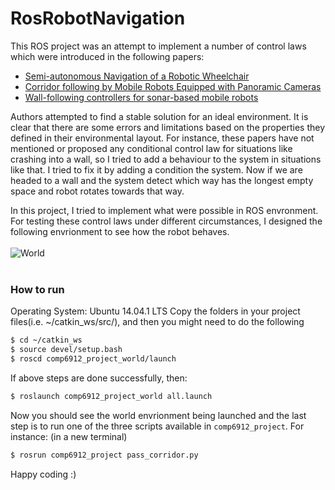# RosRobotNavigation
This ROS project was an attempt to implement a number of control laws which were introduced in the following papers:<br>
  - [Semi-autonomous Navigation of a Robotic Wheelchair]
  - [Corridor following by Mobile Robots Equipped with Panoramic Cameras]
  - [Wall-following controllers for sonar-based mobile robots]
  
Authors attempted to find a stable solution for an ideal environment. 
It is clear that there are some errors and limitations based on the properties they defined in their environmental layout. 
For instance, these papers have not mentioned or proposed any conditional control law for situations like crashing into a wall, 
so I tried to add a behaviour to the system in situations like that. I tried to fix it by adding a condition the system. 
Now if we are headed to a wall and the system detect which way has the longest empty space and robot rotates towards that way.<br>

In this project, I tried to implement what were possible in ROS envronment. For testing these control laws under different circumstances,
I designed the following envrionment to see how the robot behaves. <br> <br>
![World](https://github.com/salaee/RosRobotNavigation/blob/master/comp6912_project_world/world/autolab.png "World") <br> <br>
### How to run
Operating System: Ubuntu 14.04.1 LTS
Copy the folders in your project files(i.e. ~/catkin_ws/src/), and then you might need to do the following
```sh
$ cd ~/catkin_ws
$ source devel/setup.bash
$ roscd comp6912_project_world/launch
```
If above steps are done successfully, then: 

```sh
$ roslaunch comp6912_project_world all.launch
```
Now you should see the world envrionment being launched and the last step is to run one of the three scripts available in `comp6912_project`.
For instance: (in a new terminal)
```sh
$ rosrun comp6912_project pass_corridor.py
```

Happy coding :)

[Semi-autonomous Navigation of a Robotic Wheelchair]: <https://link.springer.com/article/10.1023/A:1016371922451>
[Wall-following controllers for sonar-based mobile robots]: <http://ieeexplore.ieee.org/document/657920>
[Corridor following by Mobile Robots Equipped with Panoramic Cameras]: <https://www.semanticscholar.org/paper/Corridor-following-by-Mobile-Robots-Equipped-with-TSAKIRIS-ARGYROS/73fec0fa5d96de73a27124b956e8cca3a9b7c9b2>

